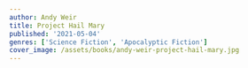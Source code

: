 ```yaml
---
author: Andy Weir
title: Project Hail Mary
published: '2021-05-04'
genres: ['Science Fiction', 'Apocalyptic Fiction']
cover_image: /assets/books/andy-weir-project-hail-mary.jpg
---
```

